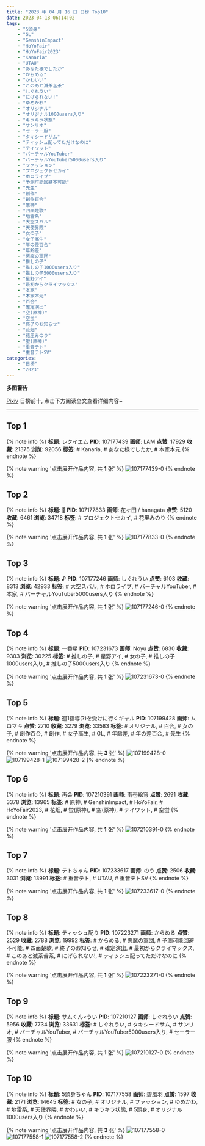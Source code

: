 ```yaml
---
title: "2023 年 04 月 16 日 日榜 Top10"
date: 2023-04-18 06:14:02
tags:
    - "5頭身"
    - "GL"
    - "GenshinImpact"
    - "HoYoFair"
    - "HoYoFair2023"
    - "Kanaria"
    - "UTAU"
    - "あなた様でしたか"
    - "からめる"
    - "かわいい"
    - "このあと滅茶苦茶"
    - "しぐれうい"
    - "にげられない!"
    - "ゆめかわ"
    - "オリジナル"
    - "オリジナル1000users入り"
    - "キラキラ状態"
    - "サンリオ"
    - "セーラー服"
    - "タキシードサム"
    - "ティッシュ配ってただけなのに"
    - "テイワット"
    - "バーチャルYouTuber"
    - "バーチャルYouTuber5000users入り"
    - "ファッション"
    - "プロジェクトセカイ"
    - "ホロライブ"
    - "予測可能回避不可能"
    - "先生"
    - "創作"
    - "創作百合"
    - "原神"
    - "四面楚歌"
    - "地雷系"
    - "大空スバル"
    - "天使界隈"
    - "女の子"
    - "女子高生"
    - "年の差百合"
    - "年齢差"
    - "悪魔の軍団"
    - "推しの子"
    - "推しの子1000users入り"
    - "推しの子5000users入り"
    - "星野アイ"
    - "最初からクライマックス"
    - "本家"
    - "本家本元"
    - "百合"
    - "確定演出"
    - "空(原神)"
    - "空蛍"
    - "終了のお知らせ"
    - "花畑"
    - "花里みのり"
    - "蛍(原神)"
    - "重音テト"
    - "重音テトSV"
categories:
    - "日榜"
    - "2023"
---
```


<i class="fa fa-triangle-exclamation"></i>**多图警告**<i class="fa fa-triangle-exclamation"></i>

[Pixiv](https://www.pixiv.net/) 日榜前十, 点击下方阅读全文查看详细内容~

<!-- more -->

---

## Top 1

{% note info %}
**标题**: レクイエム
**PID**: 107177439 **画师**: LAM
**点赞**: 17929 **收藏**: 21375 **浏览**: 92056
**标签**: # Kanaria, # あなた様でしたか, # 本家本元
{% endnote %}

{% note warning '点击展开作品内容, 共 **1** 张' %}
![107177439-0](https://i.pixiv.re/img-original/img/2023/04/15/00/01/02/107177439_p0.png)
{% endnote %}

## Top 2

{% note info %}
**标题**: 🍣
**PID**: 107177833 **画师**: 花ヶ田 / hanagata
**点赞**: 5120 **收藏**: 6461 **浏览**: 34718
**标签**: # プロジェクトセカイ, # 花里みのり
{% endnote %}

{% note warning '点击展开作品内容, 共 **1** 张' %}
![107177833-0](https://i.pixiv.re/img-original/img/2023/04/15/00/06/15/107177833_p0.png)
{% endnote %}

## Top 3

{% note info %}
**标题**: ♪
**PID**: 107177246 **画师**: しぐれうい
**点赞**: 6103 **收藏**: 8313 **浏览**: 42933
**标签**: # 大空スバル, # ホロライブ, # バーチャルYouTuber, # 本家, # バーチャルYouTuber5000users入り
{% endnote %}

{% note warning '点击展开作品内容, 共 **1** 张' %}
![107177246-0](https://i.pixiv.re/img-original/img/2023/04/15/00/00/01/107177246_p0.jpg)
{% endnote %}

## Top 4

{% note info %}
**标题**: 一番星
**PID**: 107231673 **画师**: Noyu
**点赞**: 6830 **收藏**: 9303 **浏览**: 30225
**标签**: # 推しの子, # 星野アイ, # 女の子, # 推しの子1000users入り, # 推しの子5000users入り
{% endnote %}

{% note warning '点击展开作品内容, 共 **1** 张' %}
![107231673-0](https://i.pixiv.re/img-original/img/2023/04/16/17/26/18/107231673_p0.jpg)
{% endnote %}

## Top 5

{% note info %}
**标题**: 週1指導(?)を受けに行くギャル
**PID**: 107199428 **画师**: ムロマキ
**点赞**: 2710 **收藏**: 3279 **浏览**: 33583
**标签**: # オリジナル, # 百合, # 女の子, # 創作百合, # 創作, # 女子高生, # GL, # 年齢差, # 年の差百合, # 先生
{% endnote %}

{% note warning '点击展开作品内容, 共 **3** 张' %}
![107199428-0](https://i.pixiv.re/img-original/img/2023/04/15/18/50/44/107199428_p0.jpg)
![107199428-1](https://i.pixiv.re/img-original/img/2023/04/15/18/50/44/107199428_p1.jpg)
![107199428-2](https://i.pixiv.re/img-original/img/2023/04/15/18/50/44/107199428_p2.jpg)
{% endnote %}

## Top 6

{% note info %}
**标题**: 再会
**PID**: 107210391 **画师**: 雨壱絵穹
**点赞**: 2691 **收藏**: 3378 **浏览**: 13965
**标签**: # 原神, # GenshinImpact, # HoYoFair, # HoYoFair2023, # 花畑, # 蛍(原神), # 空(原神), # テイワット, # 空蛍
{% endnote %}

{% note warning '点击展开作品内容, 共 **1** 张' %}
![107210391-0](https://i.pixiv.re/img-original/img/2023/04/16/00/01/45/107210391_p0.jpg)
{% endnote %}

## Top 7

{% note info %}
**标题**: テトちゃん
**PID**: 107233617 **画师**: のう
**点赞**: 2506 **收藏**: 3031 **浏览**: 13991
**标签**: # 重音テト, # UTAU, # 重音テトSV
{% endnote %}

{% note warning '点击展开作品内容, 共 **1** 张' %}
![107233617-0](https://i.pixiv.re/img-original/img/2023/04/16/18/22/29/107233617_p0.png)
{% endnote %}

## Top 8

{% note info %}
**标题**: ティッシュ配り
**PID**: 107223271 **画师**: からめる
**点赞**: 2529 **收藏**: 2788 **浏览**: 19992
**标签**: # からめる, # 悪魔の軍団, # 予測可能回避不可能, # 四面楚歌, # 終了のお知らせ, # 確定演出, # 最初からクライマックス, # このあと滅茶苦茶, # にげられない!, # ティッシュ配ってただけなのに
{% endnote %}

{% note warning '点击展开作品内容, 共 **1** 张' %}
![107223271-0](https://i.pixiv.re/img-original/img/2023/04/16/11/51/33/107223271_p0.png)
{% endnote %}

## Top 9

{% note info %}
**标题**: サムくん×うい
**PID**: 107210127 **画师**: しぐれうい
**点赞**: 5956 **收藏**: 7734 **浏览**: 33631
**标签**: # しぐれうい, # タキシードサム, # サンリオ, # バーチャルYouTuber, # バーチャルYouTuber5000users入り, # セーラー服
{% endnote %}

{% note warning '点击展开作品内容, 共 **1** 张' %}
![107210127-0](https://i.pixiv.re/img-original/img/2023/04/16/00/00/01/107210127_p0.jpg)
{% endnote %}

## Top 10

{% note info %}
**标题**: 5頭身ちゃん
**PID**: 107177558 **画师**: 碧風羽
**点赞**: 1597 **收藏**: 2171 **浏览**: 14645
**标签**: # 女の子, # オリジナル, # ファッション, # ゆめかわ, # 地雷系, # 天使界隈, # かわいい, # キラキラ状態, # 5頭身, # オリジナル1000users入り
{% endnote %}

{% note warning '点击展开作品内容, 共 **3** 张' %}
![107177558-0](https://i.pixiv.re/img-original/img/2023/04/15/00/02/01/107177558_p0.jpg)
![107177558-1](https://i.pixiv.re/img-original/img/2023/04/15/00/02/01/107177558_p1.jpg)
![107177558-2](https://i.pixiv.re/img-original/img/2023/04/15/00/02/01/107177558_p2.jpg)
{% endnote %}
